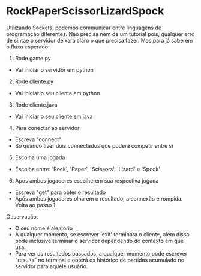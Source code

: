 # RockPaperScissorLizardSpock

Utilizando Sockets, podemos communicar entre linguagens de programação diferentes. Nao precisa nem de um tutorial pois, qualquer erro de sintae o servidor deixara claro o que precisa fazer. Mas para já saberem o fluxo esperado:

1. Rode game.py

- Vai iniciar o servidor em python

2. Rode cliente.py
- Vai iniciar o seu cliente em python

3. Rode cliente.java
- Vai iniciar o seu cliente em java

4. Para conectar ao servidor
- Escreva "connect"
- So quando tiver dois connectados que poderá competir entre si

5. Escolha uma jogada
- Escolha entre: 'Rock', 'Paper', 'Scissors', 'Lizard' e 'Spock'

6. Apos ambos jogadores escolherem sua respectiva jogada
- Escreva "get" para obter o resultado
- Após ambos jogadores olharem o resultado, a connexão é rompida. Volta ao passo 1.

Observação:
- O seu nome é aleatorio
- A qualquer momento, se escrever 'exit' terminará o cliente, além disso pode inclusive terminar o servidor dependendo do contexto em que usa.
- Para ver os resultados passados, a qualquer momento pode escrever "results" no terminal e obterá os histórico de partidas acumulado no servidor para aquele usuário.

